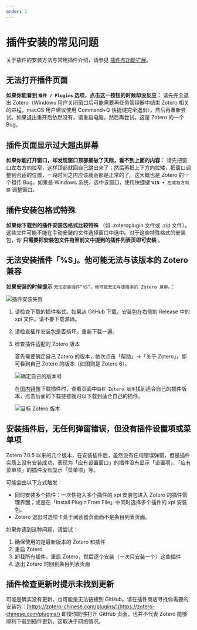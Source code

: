 ```yaml
---
order: 1
---
```


# 插件安装的常见问题

关于插件的安装方法与常用插件介绍，请参见 [插件与功能扩展](../plugins/about-plugin.md)。

## 无法打开插件页面

**如果你能看到 `插件 / Plugins` 选项，点击这一按钮的时候却没反应：** 请先完全退出 Zotero（Windows 用户关闭窗口后可能需要再任务管理器中结束 Zotero 相关的进程，macOS 用户建议使用 Command+Q 快捷键完全退出），然后再重新尝试。如果退出重开后依然没有，请重启电脑，然后再尝试。这是 Zotero 的一个 Bug。

## 插件页面显示过大超出屏幕

**如果你能打开窗口，却发现窗口顶部捅破了天际，看不到上面的内容：** 请先把窗口左右方向拉窄，这样顶部就回自己跳出来了；然后再把上下方向拉矮，把窗口调整到合适的位置，一段时间之内应该就会都是正常的了。这大概也是 Zotero 的一个祖传 Bug。如果是 Windows 系统，选中该窗口，使用快捷键 `WIN + 左或右方向键` 调整窗口。

## 插件安装包格式特殊

**如果你下载到的插件安装包格式比较特殊** （如 .zoteroplugin 文件或 .zip 文件），这些文件可能不能在手动安装的文件选择窗口中选中。对于这些特殊格式的安装包，你 **只需要把安装包文件拖至前文中提到的插件列表页即可安装** 。

## 无法安装插件「%S」。他可能无法与该版本的 Zotero 兼容

**如果安装的时候提示** `无法安装插件“%S”。他可能无法与该版本的 Zotero 兼容。`：

![插件安装失败](../../assets/images/zotero-插件安装失败.png)

1. 请检查下载的插件格式。如果从 GitHub 下载，安装包在右侧的 Release 中的 xpi 文件。请不要下载源码。

2. 请检查插件安装包是否损坏。重新下载一遍。

3. 检查插件适配的 Zotero 版本

   首先需要确定自己 Zotero 的版本，依次点击「帮助」->「关于 Zotero」，即可看到自己 Zotero 的版本（如图则是 Zotero 6）。

   ![确定自己的版本号](../../assets/images/zotero-about-zotero.png)

   在[国内镜像](https://zotero-chinese.com/plugins/)下载插件时，查看页面中`目标 Zotero 版本`找到适合自己的插件版本，点击后面的下载链接就可以下载到适合自己的插件。

   ![目标 Zotero 版本](../../assets/images/目标zotero版本.png)

## 安装插件后，无任何弹窗错误，但没有插件设置项或菜单项

Zotero 7.0.5 以来的几个版本，在安装插件后，虽然没有任何错误弹窗，但是插件实质上没有安装成功，表现为「应有设置窗口」的插件没有显示「设置项」、「应有菜单项」的插件没有显示「菜单项」等。

可能会由以下方式触发：

- 同时安装多个插件：一次性拖入多个插件的 xpi 安装包进入 Zotero 的插件管理界面；或是在「Install Plugin From File」中同时选择多个插件的 xpi 安装包。
- Zotero 退出时选项卡处于阅读器页面而不是条目列表页面。

如果你遇到这种问题，请尝试：

1. 确保使用的是最新版本的 Zotero 和插件
2. 重启 Zotero
3. 卸载所有插件，重启 Zotero，然后逐个安装（一次只安装一个）这些插件
4. 退出 Zotero 时回到条目列表页面

## 插件检查更新时提示未找到更新

可能是确实没有更新，也可能是无法链接到 GitHub。请在插件商店寻找你需要的安装包：[https://zotero-chinese.com/plugins/](https://zotero-chinese.com/plugins/)
即使你能够打开 GitHub 页面，也并不代表 Zotero 能够顺利下载到插件更新。这取决于网络情况。
